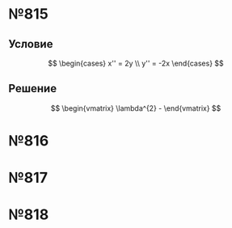 # №815
## Условие
$$
\begin{cases}
x'' = 2y \\
y'' = -2x
\end{cases}
$$
## Решение
$$
\begin{vmatrix}
\lambda^{2} - 
\end{vmatrix}
$$
# №816
# №817
# №818